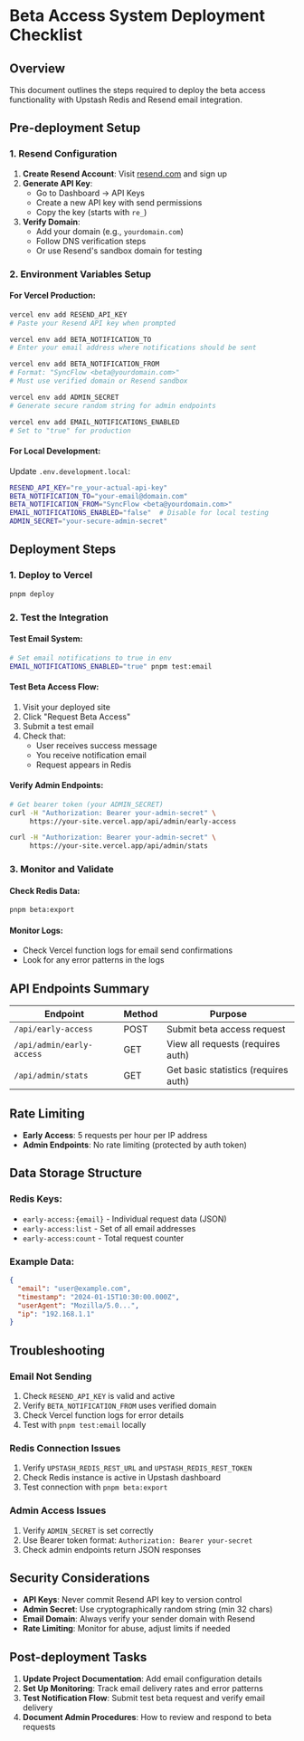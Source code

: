 # Beta Access System Deployment Checklist

## Overview

This document outlines the steps required to deploy the beta access functionality with Upstash Redis and Resend email integration.

## Pre-deployment Setup

### 1. Resend Configuration

1. **Create Resend Account**: Visit [resend.com](https://resend.com) and sign up
2. **Generate API Key**:
   - Go to Dashboard → API Keys
   - Create a new API key with send permissions
   - Copy the key (starts with `re_`)
3. **Verify Domain**:
   - Add your domain (e.g., `yourdomain.com`)
   - Follow DNS verification steps
   - Or use Resend's sandbox domain for testing

### 2. Environment Variables Setup

#### For Vercel Production:

```bash
vercel env add RESEND_API_KEY
# Paste your Resend API key when prompted

vercel env add BETA_NOTIFICATION_TO
# Enter your email address where notifications should be sent

vercel env add BETA_NOTIFICATION_FROM
# Format: "SyncFlow <beta@yourdomain.com>"
# Must use verified domain or Resend sandbox

vercel env add ADMIN_SECRET
# Generate secure random string for admin endpoints

vercel env add EMAIL_NOTIFICATIONS_ENABLED
# Set to "true" for production
```

#### For Local Development:

Update `.env.development.local`:

```bash
RESEND_API_KEY="re_your-actual-api-key"
BETA_NOTIFICATION_TO="your-email@domain.com"
BETA_NOTIFICATION_FROM="SyncFlow <beta@yourdomain.com>"
EMAIL_NOTIFICATIONS_ENABLED="false"  # Disable for local testing
ADMIN_SECRET="your-secure-admin-secret"
```

## Deployment Steps

### 1. Deploy to Vercel

```bash
pnpm deploy
```

### 2. Test the Integration

#### Test Email System:

```bash
# Set email notifications to true in env
EMAIL_NOTIFICATIONS_ENABLED="true" pnpm test:email
```

#### Test Beta Access Flow:

1. Visit your deployed site
2. Click "Request Beta Access"
3. Submit a test email
4. Check that:
   - User receives success message
   - You receive notification email
   - Request appears in Redis

#### Verify Admin Endpoints:

```bash
# Get bearer token (your ADMIN_SECRET)
curl -H "Authorization: Bearer your-admin-secret" \
     https://your-site.vercel.app/api/admin/early-access

curl -H "Authorization: Bearer your-admin-secret" \
     https://your-site.vercel.app/api/admin/stats
```

### 3. Monitor and Validate

#### Check Redis Data:

```bash
pnpm beta:export
```

#### Monitor Logs:

- Check Vercel function logs for email send confirmations
- Look for any error patterns in the logs

## API Endpoints Summary

| Endpoint                  | Method | Purpose                              |
| ------------------------- | ------ | ------------------------------------ |
| `/api/early-access`       | POST   | Submit beta access request           |
| `/api/admin/early-access` | GET    | View all requests (requires auth)    |
| `/api/admin/stats`        | GET    | Get basic statistics (requires auth) |

## Rate Limiting

- **Early Access**: 5 requests per hour per IP address
- **Admin Endpoints**: No rate limiting (protected by auth token)

## Data Storage Structure

### Redis Keys:

- `early-access:{email}` - Individual request data (JSON)
- `early-access:list` - Set of all email addresses
- `early-access:count` - Total request counter

### Example Data:

```json
{
  "email": "user@example.com",
  "timestamp": "2024-01-15T10:30:00.000Z",
  "userAgent": "Mozilla/5.0...",
  "ip": "192.168.1.1"
}
```

## Troubleshooting

### Email Not Sending

1. Check `RESEND_API_KEY` is valid and active
2. Verify `BETA_NOTIFICATION_FROM` uses verified domain
3. Check Vercel function logs for error details
4. Test with `pnpm test:email` locally

### Redis Connection Issues

1. Verify `UPSTASH_REDIS_REST_URL` and `UPSTASH_REDIS_REST_TOKEN`
2. Check Redis instance is active in Upstash dashboard
3. Test connection with `pnpm beta:export`

### Admin Access Issues

1. Verify `ADMIN_SECRET` is set correctly
2. Use Bearer token format: `Authorization: Bearer your-secret`
3. Check admin endpoints return JSON responses

## Security Considerations

- **API Keys**: Never commit Resend API key to version control
- **Admin Secret**: Use cryptographically random string (min 32 chars)
- **Email Domain**: Always verify your sender domain with Resend
- **Rate Limiting**: Monitor for abuse, adjust limits if needed

## Post-deployment Tasks

1. **Update Project Documentation**: Add email configuration details
2. **Set Up Monitoring**: Track email delivery rates and error patterns
3. **Test Notification Flow**: Submit test beta request and verify email delivery
4. **Document Admin Procedures**: How to review and respond to beta requests
